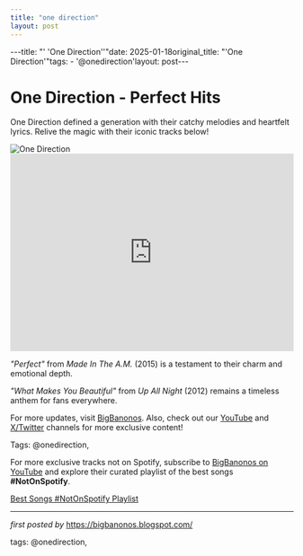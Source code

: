 ```yaml
---
title: "one direction"
layout: post
---
```

---title: "' 'One Direction''"date: 2025-01-18original_title: "'One Direction'"tags:  - '@onedirection'layout: post---<!-- Title of the Post --><h1 >One Direction - Perfect Hits</h1> <!-- Introductory Text --><p >One Direction defined a generation with their catchy melodies and heartfelt lyrics. Relive the magic with their iconic tracks below!</p> <!-- Featured Image --><div > <img src="https://i.scdn.co/image/289c7f686f5b78ceeb224453cf9a15697a678a79" alt="One Direction" /></div> <!-- Spotify Playlist Embed --><div > <iframe src="https://open.spotify.com/embed/playlist/1ElrppFwVt86HdkoQy2kjs?utm_source=generator" width="100%" height="352" frameBorder="0" allowfullscreen="" allow="autoplay; clipboard-write; encrypted-media; fullscreen; picture-in-picture" loading="lazy"></iframe></div> <!-- Song Information --><div > <p><em>"Perfect"</em> from *Made In The A.M.* (2015) is a testament to their charm and emotional depth.</p> <p><em>"What Makes You Beautiful"</em> from *Up All Night* (2012) remains a timeless anthem for fans everywhere.</p></div> <!-- Footer Links --><div > <p>For more updates, visit <a href="https://bigbanonos.blogspot.com/" target="_blank">BigBanonos</a>. Also, check out our <a href="https://www.youtube.com/@BigBanonos" target="_blank">YouTube</a> and <a href="https://x.com/bigbanonos" target="_blank">X/Twitter</a> channels for more exclusive content!</p></div> <!-- Tags --><p >Tags: @onedirection,</p><!--Subscribe and Playlist Links--><div>    <p>For more exclusive tracks not on Spotify, subscribe to <a href="https://www.youtube.com/@BigBanonos" target="_blank">BigBanonos on YouTube</a> and explore their curated playlist of the best songs <strong>#NotOnSpotify</strong>.</p>    <p><a href="https://www.youtube.com/playlist?list=PLtuNtuTatqI0kFahUCbtbfenC_ET5O_tr" target="_blank">Best Songs #NotOnSpotify Playlist<br /></a></p></div><hr /><p><em>first posted by</em> <a href="https://bigbanonos.blogspot.com/" rel="noopener" target="_new">https://bigbanonos.blogspot.com/</a></p><p>tags: @onedirection,</p>